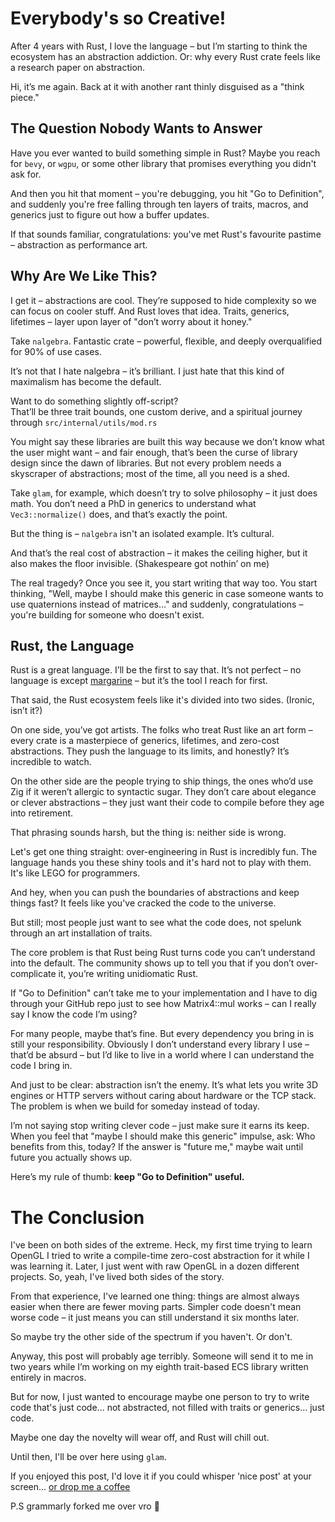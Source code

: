 # Everybody's so Creative!
After 4 years with Rust, I love the language – but I’m starting to think the ecosystem has an abstraction addiction. Or: why every Rust crate feels like a research paper on abstraction.

Hi, it’s me again. Back at it with another rant thinly disguised as a "think piece."

## The Question Nobody Wants to Answer  
Have you ever wanted to build something simple in Rust?
Maybe you reach for `bevy`, or `wgpu`, or some other library that promises everything you didn't ask for. 

And then you hit that moment – you're debugging, you hit "Go to Definition", and suddenly you're free falling through ten layers of traits, macros, and generics just to figure out how a buffer updates.

If that sounds familiar, congratulations: you've met Rust's favourite pastime – abstraction as performance art.

## Why Are We Like This?
I get it – abstractions are cool. They’re supposed to hide complexity so we can focus on cooler stuff. And Rust loves that idea. Traits, generics, lifetimes – layer upon layer of "don’t worry about it honey."

Take `nalgebra`. Fantastic crate – powerful, flexible, and deeply overqualified for 90% of use cases.

It’s not that I hate nalgebra – it’s brilliant. I just hate that this kind of maximalism has become the default.  

Want to do something slightly off-script?  
That’ll be three trait bounds, one custom derive, and a spiritual journey through `src/internal/utils/mod.rs`

You might say these libraries are built this way because we don’t know what the user might want – and fair enough, that’s been the curse of library design since the dawn of libraries. But not every problem needs a skyscraper of abstractions; most of the time, all you need is a shed.

Take `glam`, for example, which doesn’t try to solve philosophy – it just does math. You don’t need a PhD in generics to understand what `Vec3::normalize()` does, and that’s exactly the point.  

But the thing is – `nalgebra` isn't an isolated example. It’s cultural.

And that’s the real cost of abstraction – it makes the ceiling higher, but it also makes the floor invisible. (Shakespeare got nothin’ on me)

The real tragedy? Once you see it, you start writing that way too.
You start thinking, "Well, maybe I should make this generic in case someone wants to use quaternions instead of matrices..." and suddenly, congratulations – you're building for someone who doesn't exist.

## Rust, the Language
Rust is a great language. I’ll be the first to say that. It’s not perfect – no language is except [margarine](https://github.com/todaymare/margarine) – but it’s the tool I reach for first.  

That said, the Rust ecosystem feels like it's divided into two sides. (Ironic, isn’t it?)  

On one side, you’ve got artists. The folks who treat Rust like an art form – every crate is a masterpiece of generics, lifetimes, and zero-cost abstractions. They push the language to its limits, and honestly? It’s incredible to watch.  

On the other side are the people trying to ship things, the ones who’d use Zig if it weren’t allergic to syntactic sugar. They don’t care about elegance or clever abstractions – they just want their code to compile before they age into retirement.

That phrasing sounds harsh, but the thing is: neither side is wrong. 

Let's get one thing straight: over-engineering in Rust is incredibly fun. The language hands you these shiny tools and it's hard not to play with them. It's like LEGO for programmers.

And hey, when you can push the boundaries of abstractions and keep things fast? It feels like you've cracked the code to the universe.

But still; most people just want to see what the code does, not spelunk through an art installation of traits.

The core problem is that Rust being Rust turns code you can’t understand into the default.
The community shows up to tell you that if you don’t over-complicate it, you’re writing unidiomatic Rust.

If "Go to Definition" can’t take me to your implementation and I have to dig through your GitHub repo just to see how Matrix4::mul works – can I really say I know the code I’m using?

For many people, maybe that’s fine. But every dependency you bring in is still your responsibility. Obviously I don’t understand every library I use – that’d be absurd – but I’d like to live in a world where I can understand the code I bring in.

And just to be clear: abstraction isn’t the enemy. It’s what lets you write 3D engines or HTTP servers without caring about hardware or the TCP stack.
The problem is when we build for someday instead of today.

I’m not saying stop writing clever code – just make sure it earns its keep. When you feel that "maybe I should make this generic" impulse, ask: Who benefits from this, today?
If the answer is "future me," maybe wait until future you actually shows up.


Here’s my rule of thumb: **keep "Go to Definition" useful.**


# The Conclusion
I've been on both sides of the extreme. Heck, my first time trying to learn OpenGL I tried to write a compile-time zero-cost abstraction for it while I was learning it. Later, I just went with raw OpenGL in a dozen different projects.
So, yeah, I've lived both sides of the story.

From that experience, I've learned one thing: things are almost always easier when there are fewer moving parts. Simpler code doesn't mean worse code – it just means you can still understand it six months later.

So maybe try the other side of the spectrum if you haven't. Or don't.  

Anyway, this post will probably age terribly. Someone will send it to me in two years while I’m working on my eighth trait-based ECS library written entirely in macros.

But for now, I just wanted to encourage maybe one person to try to write code that's just code... not abstracted, not filled with traits or generics... just code.

Maybe one day the novelty will wear off, and Rust will chill out.  

Until then, I'll be over here using `glam`.

If you enjoyed this post, I'd love it if you could whisper 'nice post' at your screen... [or drop me a coffee](https://ko-fi.com/todaymare)

P.S grammarly forked me over vro 🥀